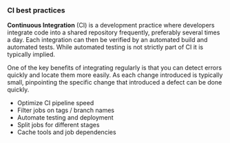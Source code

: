 ### **CI best practices**


**Continuous Integration** (CI) is a development practice where developers integrate code into a shared repository frequently, preferably several times a day. Each integration can then be verified by an automated build and automated tests. While automated testing is not strictly part of CI it is typically implied.

One of the key benefits of integrating regularly is that you can detect errors quickly and locate them more easily. As each change introduced is typically small, pinpointing the specific change that introduced a defect can be done quickly.

- Optimize CI pipeline speed
- Filter jobs on tags / branch names
- Automate testing and deployment
- Split jobs for different stages
- Cache tools and job dependencies